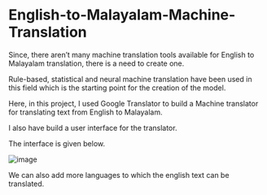 # English-to-Malayalam-Machine-Translation
Since, there aren’t many machine translation tools available for English to Malayalam translation, there is a need to create one.

Rule-based, statistical and neural machine translation have been used in this field which is the starting point for the creation of the model.

Here, in this project, I used Google Translator to build a Machine translator for translating text from English to Malayalam. 

I also have build a user interface for the translator.

The interface is given below.


![image](https://user-images.githubusercontent.com/114398530/207675868-062da88d-3ea3-4e0c-b72a-ba5099449b9e.png)


We can also add more languages to which the english text can be translated.

